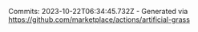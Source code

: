 Commits: 2023-10-22T06:34:45.732Z - Generated via https://github.com/marketplace/actions/artificial-grass
<br>
